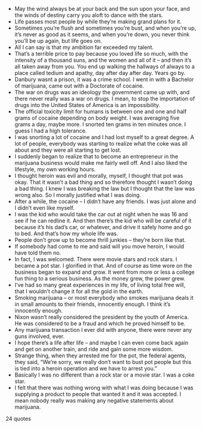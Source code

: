  - May the wind always be at your back and the sun upon your face, and the winds of destiny carry you aloft to dance with the stars.
 - Life passes most people by while they’re making grand plans for it.
 - Sometimes you’re flush and sometimes you’re bust, and when you’re up, it’s never as good as it seems, and when you’re down, you never think you’ll be up again, but life goes on.
 - All I can say is that my ambition far exceeded my talent.
 - That’s a terrible price to pay because you loved life so much, with the intensity of a thousand suns, and the women and all of it – and then it’s all taken away from you. You end up walking the hallways of always to a place called tedium and apathy, day after day after day. Years go by.
 - Danbury wasnt a prison, it was a crime school. I went in with a Bachelor of marijuana, came out with a Doctorate of cocaine.
 - The war on drugs was an ideology the government came up with, and there never really was a war on drugs. I mean, to stop the importation of drugs into the United States of America is an impossibility.
 - The official toxicity limit for humans is between one and one and half grams of cocaine depending on body weight. I was averaging five grams a day, maybe more. I snorted ten grams in ten minutes once. I guess I had a high tolerance.
 - I was snorting a lot of cocaine and I had lost myself to a great degree. A lot of people, everybody was starting to realize what the coke was all about and they were all starting to get lost.
 - I suddenly began to realize that to become an entrepreneur in the marijuana business would make me fairly well off. And I also liked the lifestyle, my own working hours.
 - I thought heroin was evil and morally, myself, I thought that pot was okay. That it wasn’t a bad thing and so therefore thought I wasn’t doing a bad thing. I knew I was breaking the law but I thought that the law was wrong also. So I morally justified what I was doing.
 - After a while, the cocaine – I didn’t have any friends. I was just alone and I didn’t even like myself.
 - I was the kid who would take the car out at night when he was 16 and see if he can redline it. And then there’s the kid who will be careful of it because it’s his dad’s car, or whatever, and drive it safely home and go to bed. And that’s how my whole life was.
 - People don’t grow up to become thrill junkies – they’re born like that.
 - If somebody had come to me and said will you move heroin, I would have told them no.
 - In fact, I was welcomed. There were movie stars and rock stars. I became a pot star. I glorified in that. And of course as time wore on the business began to expand and grow. It went from more or less a college fun thing to a serious business. As the money grew, the power grew.
 - I’ve had so many great experiences in my life, of living total free will, that I wouldn’t change it for all the gold in the earth.
 - Smoking marijuana – or most everybody who smokes marijuana deals it in small amounts to their friends, innocently enough. I think it’s innocently enough.
 - Nixon wasn’t really considered the president by the youth of America. He was considered to be a fraud and which he proved himself to be.
 - Any marijuana transaction I ever did with anyone, there were never any guns involved, ever.
 - I hope there’s a life after life – and maybe I can even come back again and get on another train, and ride and gain some more wisdom.
 - Strange thing, when they arrested me for the pot, the federal agents, they said, “We’re sorry, we really don’t want to bust pot people but this is tied into a heroin operation and we have to arrest you.”
 - Basically I was no different than a rock star or a movie star. I was a coke star.
 - I felt that there was nothing wrong with what I was doing because I was supplying a product to people that wanted it and it was accepted. I mean nobody really was making any negative statements about marijuana.

24 quotes